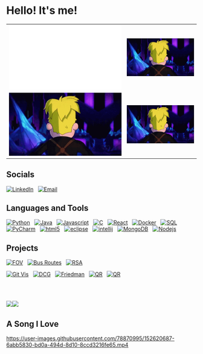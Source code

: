 # Hello! It's me!
|           |            | 
|----------|:-------------:|
| <img src="https://github.com/varjakw/varjakw/blob/main/bio.svg" width=100% height=100%  /> |  <img src="https://github.com/varjakw/varjakw/blob/main/final-space-kiss-face.gif" width=100% height=100% /> |
| <img src="https://github.com/varjakw/varjakw/blob/main/final-space-kiss-face.gif" width=100% height=100% />  |  <img src="https://github.com/varjakw/varjakw/blob/main/final-space-kiss-face.gif" width=100% height=100% /> |

## Socials
<a href="https://www.linkedin.com/in/varjak/"><img alt="LinkedIn" height = "40px" src="https://img.shields.io/badge/linkedin%20-%230077B5.svg?&style=flat&logo=linkedin&logoColor=white"/></a> &nbsp;
<a href="mailto:vwolfe@tcd.ie"><img alt="Email" height = "40px"  src="https://img.shields.io/badge/Email-D14836?style=flat&logo=Gmail&logoColor=white" /></a> &nbsp;

## Languages and Tools
  <a href=""><img alt="Python" src="https://img.shields.io/badge/-Python-B95FFF?style=flat-square&logo=python&logoColor=white" /></a> &nbsp;
  <a href=""><img alt="Java" src="https://img.shields.io/badge/-Java-80B2FF?style=flat-square&logo=java&logoColor=white" /></a> &nbsp;
  <a href=""><img alt="Javascript" src="https://img.shields.io/badge/-Javascript-4EFCE3?style=flat-square&logo=javascript&logoColor=white" /></a> &nbsp;
  <a href=""><img alt="C" src="https://img.shields.io/badge/-C-50FBA1?style=flat-square&logo=C&logoColor=white" /></a> &nbsp;
  <a href=""><img alt="React" src="https://img.shields.io/badge/-React.js-78FA57?style=flat-square&logo=react&logoColor=white" /></a> &nbsp;
  <a href=""><img alt="Docker" src="https://img.shields.io/badge/-Docker-AAFB53?style=flat-square&logo=docker&logoColor=white" /></a> &nbsp;
   <a href=""><img alt="SQL" src="https://img.shields.io/badge/-SQL-EEFC4E?style=flat-square&logo=SQL&logoColor=white" /></a> &nbsp;
  <a href=""><img alt="PyCharm" src="https://img.shields.io/badge/-PyCharm-FFDA4D?style=flat-square&logo=PyCharm&logoColor=white" /></a> &nbsp;
  <a href=""><img alt="html5" src="https://img.shields.io/badge/-HTML5-FEC24E?style=flat-square&logo=html5&logoColor=white" /></a> &nbsp;
  <a href=""><img alt="eclipse" src="https://img.shields.io/badge/-Eclipse-F8A354?style=flat-square&logo=eclipse&logoColor=white" /></a> &nbsp;
   <a href=""><img alt="intellij" src="https://img.shields.io/badge/-IntelliJ-F8A354?style=flat-square&logo=JetBrains&logoColor=white" /></a> &nbsp;
   <a href=""><img alt="MongoDB" src="https://img.shields.io/badge/-MongoDB-F38D58?style=flat-square&logo=mongodb&logoColor=white" /></a> &nbsp;
  <a href=""><img alt="Nodejs" src="https://img.shields.io/badge/-Node.js-EC6C5F?style=flat-square&logo=Node.js&logoColor=white" /></a> &nbsp;
</p>
   
## Projects
<!-- <a href="www.google.com"><img alt="Website" height = "40px"  src="https://img.shields.io/badge/-🧬%20My%20Website-000" /></a> &nbsp;-->
<a href="https://github.com/FranklinUmeObi/Field-Of-Vision-Dashboard"><img alt="FOV" height = "40px"  src="https://img.shields.io/badge/-📝%20Field%20Of%20Vision-000" /></a> &nbsp;
<a href="https://github.com/varjakw/VancouverBusStopApp"><img alt="Bus Routes" height = "40px"  src="https://img.shields.io/badge/-📝%20Bus%20Routes-000" /></a> &nbsp;
<a href="https://varjakw.github.io/RSA/"><img alt="RSA" height = "40px"  src="https://img.shields.io/badge/-🔒%20RSA-000" /></a> &nbsp;

<a href="https://github.com/varjakw/GithubVisualisation"><img alt="Git Vis" height = "40px"  src="https://img.shields.io/badge/-📈%20Github%20Visualisation-000" /></a> &nbsp;
<a href="https://github.com/Level-1-Developer/CSU33013-Project"><img alt="DCG" height = "40px"  src="https://img.shields.io/badge/-📚%20Dell-000" /></a> &nbsp;
<a href="https://github.com/varjakw/CheckerVision"><img alt="Friedman" height = "40px"  src="https://img.shields.io/badge/-📐%20Checker%20Vision-000" /></a> &nbsp;
<a href="https://github.com/varjakw/QRGenerator"><img alt="QR" height = "40px"  src="https://img.shields.io/badge/-🔳%20QR%20Generator-000" /></a> &nbsp;
<a href="https://github.com/varjakw/Forecaster"><img alt="QR" height = "40px"  src="https://img.shields.io/badge/-☔%20Forecaster-000" /></a> &nbsp;







   </br>
   </br>
 
  <a href=""><img height="137px" src="https://github-readme-stats.vercel.app/api?username=varjakw&hide_title=true&hide_border=true&show_icons=true&include_all_commits=true&count_private=true&line_height=21&text_color=000&icon_color=000&bg_color=0,ea6161,ffc64d,fffc4d,52fa5a&theme=graywhite" /><!-- wi*quL3fcV --><img height="137px" src="https://github-readme-stats.vercel.app/api/top-langs/?username=varjakw&hide=html&hide_title=true&hide_border=true&layout=compact&langs_count=6&exclude_repo=comp426,Redventures-Movie-Quotes&text_color=000&icon_color=fff&bg_color=0,52fa5a,4dfcff,c64dff&theme=graywhite" /></a>
  
  
  ## A Song I Love
  https://user-images.githubusercontent.com/78870995/152620687-6abb5830-bd0a-494d-8d10-8ccd3216fe65.mp4
<!-- <a href=""><img alt="followers" src="https://img.shields.io/github/followers/varjakw?style=for-the-badge" /></a> &nbsp; -->



